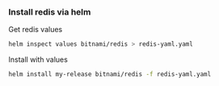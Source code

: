 ### Install redis via helm
Get redis values
```bash
helm inspect values bitnami/redis > redis-yaml.yaml
```
Install with values
```bash
helm install my-release bitnami/redis -f redis-yaml.yaml
```